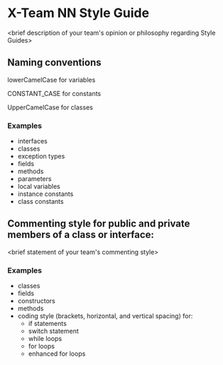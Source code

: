 # X-Team NN Style Guide

<brief description of your team's opinion or philosophy regarding Style Guides>

## Naming conventions

lowerCamelCase for variables

CONSTANT_CASE for constants

UpperCamelCase for classes

### Examples
* interfaces
* classes
* exception types
* fields
* methods
* parameters
* local variables
* instance constants
* class constants

## Commenting style for public and private members of a class or interface:

<brief statement of your team's commenting style>

### Examples

* classes
* fields
* constructors
* methods
* coding style (brackets, horizontal, and vertical spacing) for:
  * if statements
  * switch statement
  * while loops
  * for loops
  * enhanced for loops
